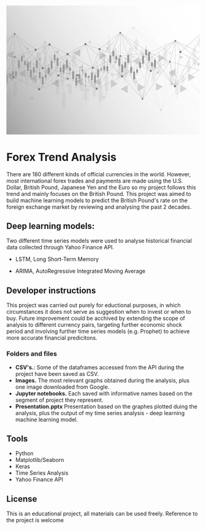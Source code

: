 ![alt text](https://github.com/szaniki/forex-analysis/blob/main/Images/financial%20vector%20illustration%20.jpeg)

# Forex Trend Analysis 

There are 180 different kinds of official currencies in the world. However, most international forex trades and payments are made using the U.S. Dollar, British Pound, Japanese Yen and the Euro so my project follows this trend and mainly focuses on the British Pound. This project was aimed to build machine learning models to predict the British Pound's rate on the foreign exchange market by reviewing and analysing the past 2 decades.


## Deep learning models:

Two different time series models were used to analyse historical financial data collected through Yahoo Finance API.
   
- LSTM, Long Short-Term Memory 

- ARIMA, AutoRegressive Integrated Moving Average 


## Developer instructions

This project was carried out purely for eductional purposes, in which circumstances it does not serve as suggestion when to invest or when to buy. Future improvement could be acchived by extending the scope of analysis to different currency pairs, targeting further economic shock period and involving further time series models (e.g. Prophet) to achieve more accurate financial predicitons. 

### Folders and files

- **CSV's.**: Some of the dataframes accessed from the API during the project have been saved as CSV. 
- **Images.** The most relevant graphs obtained during the analysis, plus one image downloaded from Google.
- **Jupyter notebooks.** Each saved with informative names based on the segment of project they represent.
- **Presentation.pptx** Presentation based on the graphes plotted duing the analysis, plus the output of my time series analysis - deep learning machine learning model. 

## Tools

- Python
- Matplotlib/Seaborn
- Keras
- Time Series Analysis
- Yahoo Finance API


## License

This is an educational project, all materials can be used freely. Reference to the project is welcome
